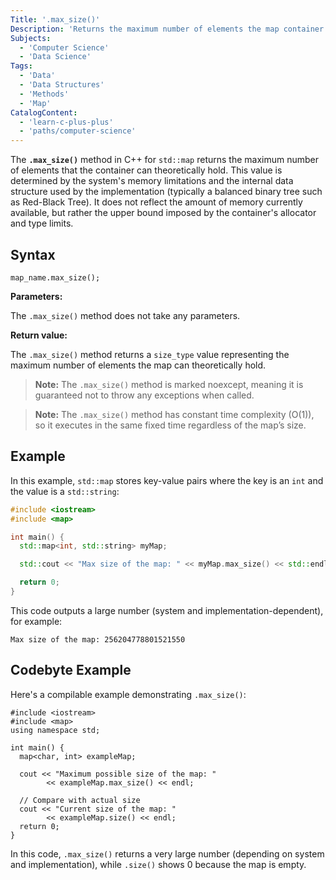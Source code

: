 ```yaml
---
Title: '.max_size()'
Description: 'Returns the maximum number of elements the map container can theoretically hold.'
Subjects:
  - 'Computer Science'
  - 'Data Science'
Tags:
  - 'Data'
  - 'Data Structures'
  - 'Methods'
  - 'Map'
CatalogContent:
  - 'learn-c-plus-plus'
  - 'paths/computer-science'
---
```


The **`.max_size()`** method in C++ for `std::map` returns the maximum number of elements that the container can theoretically hold. This value is determined by the system's memory limitations and the internal data structure used by the implementation (typically a balanced binary tree such as Red-Black Tree). It does not reflect the amount of memory currently available, but rather the upper bound imposed by the container's allocator and type limits.

## Syntax

```pseudo
map_name.max_size();
```

**Parameters:**

The `.max_size()` method does not take any parameters.

**Return value:**

The `.max_size()` method returns a `size_type` value representing the maximum number of elements the map can theoretically hold.

> **Note:** The `.max_size()` method is marked noexcept, meaning it is guaranteed not to throw any exceptions when called.

> **Note:** The `.max_size()` method has constant time complexity (O(1)), so it executes in the same fixed time regardless of the map’s size.

## Example

In this example, `std::map` stores key-value pairs where the key is an `int` and the value is a `std::string`:

```cpp
#include <iostream>
#include <map>

int main() {
  std::map<int, std::string> myMap;

  std::cout << "Max size of the map: " << myMap.max_size() << std::endl;

  return 0;
}
```

This code outputs a large number (system and implementation-dependent), for example:

```shell
Max size of the map: 256204778801521550
```

## Codebyte Example

Here's a compilable example demonstrating `.max_size()`:

```codebyte/cpp
#include <iostream>
#include <map>
using namespace std;

int main() {
  map<char, int> exampleMap;

  cout << "Maximum possible size of the map: "
        << exampleMap.max_size() << endl;

  // Compare with actual size
  cout << "Current size of the map: "
        << exampleMap.size() << endl;
  return 0;
}
```

In this code, `.max_size()` returns a very large number (depending on system and implementation), while `.size()` shows 0 because the map is empty.
